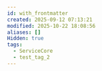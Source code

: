 ```yaml
---
id: with_frontmatter
created: 2025-09-12 07:13:21
modified: 2025-10-22 18:08:56
aliases: []
Hidden: true
tags:
  - ServiceCore
  - test_tag_2
---
```

